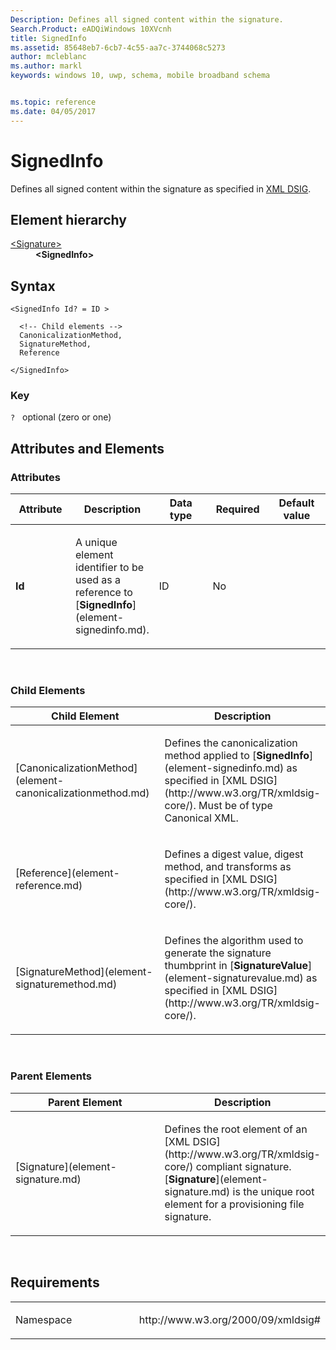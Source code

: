 ```yaml
---
Description: Defines all signed content within the signature.
Search.Product: eADQiWindows 10XVcnh
title: SignedInfo
ms.assetid: 85648eb7-6cb7-4c55-aa7c-3744068c5273
author: mcleblanc
ms.author: markl
keywords: windows 10, uwp, schema, mobile broadband schema


ms.topic: reference
ms.date: 04/05/2017
---
```


# SignedInfo


Defines all signed content within the signature as specified in [XML DSIG](http://www.w3.org/TR/xmldsig-core/).

## Element hierarchy

<dl>
<dt><a href="element-signature.md">&lt;Signature&gt;</a></dt>
<dd><b>&lt;SignedInfo&gt;</b></dd>
</dl>

## Syntax

``` syntax
<SignedInfo Id? = ID >

  <!-- Child elements -->
  CanonicalizationMethod,
  SignatureMethod,
  Reference

</SignedInfo>
```

### Key

`?`   optional (zero or one)

## Attributes and Elements


### Attributes

<table>
<colgroup>
<col width="20%" />
<col width="20%" />
<col width="20%" />
<col width="20%" />
<col width="20%" />
</colgroup>
<thead>
<tr class="header">
<th>Attribute</th>
<th>Description</th>
<th>Data type</th>
<th>Required</th>
<th>Default value</th>
</tr>
</thead>
<tbody>
<tr class="odd">
<td><strong>Id</strong></td>
<td><p>A unique element identifier to be used as a reference to [<strong>SignedInfo</strong>](element-signedinfo.md).</p></td>
<td>ID</td>
<td>No</td>
<td></td>
</tr>
</tbody>
</table>

 

### Child Elements

<table>
<colgroup>
<col width="50%" />
<col width="50%" />
</colgroup>
<thead>
<tr class="header">
<th>Child Element</th>
<th>Description</th>
</tr>
</thead>
<tbody>
<tr class="odd">
<td>[CanonicalizationMethod](element-canonicalizationmethod.md)</td>
<td><p>Defines the canonicalization method applied to [<strong>SignedInfo</strong>](element-signedinfo.md) as specified in [XML DSIG](http://www.w3.org/TR/xmldsig-core/). Must be of type Canonical XML.</p></td>
</tr>
<tr class="even">
<td>[Reference](element-reference.md)</td>
<td><p>Defines a digest value, digest method, and transforms as specified in [XML DSIG](http://www.w3.org/TR/xmldsig-core/).</p></td>
</tr>
<tr class="odd">
<td>[SignatureMethod](element-signaturemethod.md)</td>
<td><p>Defines the algorithm used to generate the signature thumbprint in [<strong>SignatureValue</strong>](element-signaturevalue.md) as specified in [XML DSIG](http://www.w3.org/TR/xmldsig-core/).</p></td>
</tr>
</tbody>
</table>

 

### Parent Elements

<table>
<colgroup>
<col width="50%" />
<col width="50%" />
</colgroup>
<thead>
<tr class="header">
<th>Parent Element</th>
<th>Description</th>
</tr>
</thead>
<tbody>
<tr class="odd">
<td>[Signature](element-signature.md)</td>
<td><p>Defines the root element of an [XML DSIG](http://www.w3.org/TR/xmldsig-core/) compliant signature. [<strong>Signature</strong>](element-signature.md) is the unique root element for a provisioning file signature.</p></td>
</tr>
</tbody>
</table>

 

## Requirements

<table>
<colgroup>
<col width="50%" />
<col width="50%" />
</colgroup>
<tbody>
<tr class="odd">
<td><p>Namespace</p></td>
<td><p>http://www.w3.org/2000/09/xmldsig#</p></td>
</tr>
</tbody>
</table>

 

 



